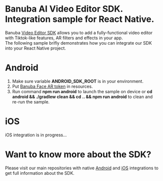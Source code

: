 # Banuba AI Video Editor SDK. Integration sample for React Native.
Banuba [Video Editor SDK](https://www.banuba.com/video-editor-sdk) allows you to add a fully-functional video editor with Tiktok-like features, AR filters and effects in your app.   
The following sample brifly demonstrates how you can integrate our SDK into your React Native project.  

# Android  
1. Make sure variable **ANDROID_SDK_ROOT** is in your environment.
2. Put [Banuba Face AR token](https://github.com/Banuba/ve-sdk-react-native-integration-sample/blob/main/android/app/src/main/res/values/strings.xml#5) in resources.
3. Run command **npm run android** to launch the sample on device or **cd android && ./gradlew clean && cd .. && npm run android** to clean and re-run the sample.

# iOS  
iOS integration is in progress...  

# Want to know more about the SDK?  
Please visit our main repositories with native [Android](https://github.com/Banuba/ve-sdk-android-integration-sample) and [iOS](https://github.com/Banuba/ve-sdk-ios-integration-sample) integrations to get full information about the SDK.

